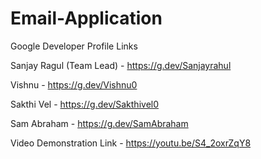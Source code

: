 # Email-Application

Google Developer Profile Links

Sanjay Ragul (Team Lead) - https://g.dev/Sanjayrahul

Vishnu - https://g.dev/Vishnu0

Sakthi Vel - https://g.dev/Sakthivel0

Sam Abraham - https://g.dev/SamAbraham

Video Demonstration Link - https://youtu.be/S4_2oxrZqY8
